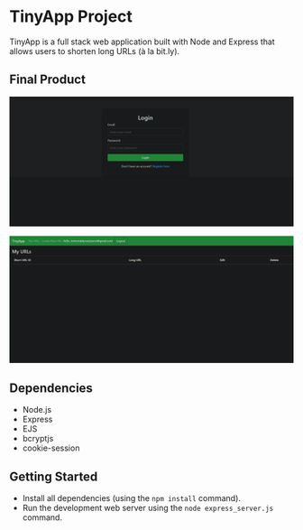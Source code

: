 # TinyApp Project

TinyApp is a full stack web application built with Node and Express that allows users to shorten long URLs (à la bit.ly).

## Final Product

![TinyApp Login Page](images/tinyapp1.png)

![TinyApp Home Page](images/tinyapp2.png)

## Dependencies

- Node.js
- Express
- EJS
- bcryptjs
- cookie-session

## Getting Started

- Install all dependencies (using the `npm install` command).
- Run the development web server using the `node express_server.js` command.
